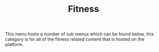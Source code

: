 ﻿---
title: Fitness
---

This menu hosts a number of sub menus which can be found below, this category is for all of the fitness related content that is hosted on the platform. 

